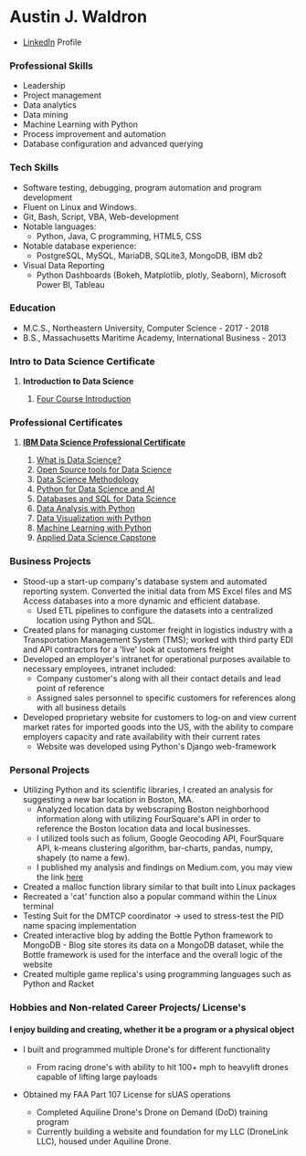 # Austin J. Waldron

* [LinkedIn](https://www.linkedin.com/in/austin-waldron) Profile

### Professional Skills

* Leadership
* Project management
* Data analytics
* Data mining
* Machine Learning with Python
* Process improvement and automation
* Database configuration and advanced querying

### Tech Skills

* Software testing, debugging, program automation and program development
* Fluent on Linux and Windows.
* Git, Bash, Script, VBA, Web-development
* Notable languages:
  * Python, Java, C programming, HTML5, CSS
* Notable database experience:
  * PostgreSQL, MySQL, MariaDB, SQLite3, MongoDB, IBM db2
* Visual Data Reporting
  * Python Dashboards (Bokeh, Matplotlib, plotly, Seaborn), Microsoft Power BI, Tableau

### Education

* M.C.S., Northeastern University, Computer Science - 2017 - 2018
* B.S., Massachusetts Maritime Academy, International Business - 2013


### Intro to Data Science Certificate

<ol>
<li><strong>Introduction to Data Science</strong></li>
<ol>
 <a href="https://coursera.org/share/be9f41d402cf2ef9907062fa79b5fd00"><li>Four Course Introduction</li></a>
 </ol>
 </ol>

### Professional Certificates

<ol>
<a href="https://coursera.org/share/be50745fcedae63a96f8e5e8be0c9736"><li><strong>IBM Data Science Professional Certificate</strong></li></a>
<ol>
<a href="https://coursera.org/share/2ea8dacaa378353be7dc3f8bf9a32924"><li>What is Data Science?</li></a>
<a href="https://coursera.org/share/a247949aa63c5b66952fac4a5cc0dc8d"><li>Open Source tools for Data Science</li></a>
<a href="https://coursera.org/share/4328f2d827862a82320f28230f18cb31"><li>Data Science Methodology</li></a>
<a href="https://coursera.org/share/03103e21ada4c9c12973543de0ffe96d"><li>Python for Data Science and AI</li></a>
<a href="https://coursera.org/share/a434f333384a9eff01fb1e46d9034664"><li>Databases and SQL for Data Science</li></a>
<a href="https://coursera.org/share/107bffbf13f0daa18e8d68b40fe3d1f5"><li>Data Analysis with Python</li></a>
<a href="https://coursera.org/share/f18a91f8b349e7833eede505887fa315"><li>Data Visualization with Python</li></a>
<a href="https://coursera.org/share/005ce2d6687020ef0c5c053b0c98fbaf"><li>Machine Learning with Python</li></a>
<a href="https://coursera.org/share/7e99490d2280ca4d2c23eeee2dd3ab0d"><li>Applied Data Science Capstone</li></a>
</ol>
</ol>


### Business Projects

* Stood-up a start-up company's database system and automated reporting system. Converted the initial data from MS Excel files and MS Access databases into a more dynamic and efficient database.
  * Used ETL pipelines to configure the datasets into a centralized location using Python and SQL. 
* Created plans for managing customer freight in logistics industry with a Transportation Management System (TMS); worked with third party EDI and API contractors for a 'live' look at customers freight
* Developed an employer's intranet for operational purposes available to necessary employees, intranet included:
  * Company customer's along with all their contact details and lead point of reference
  * Assigned sales personnel to specific customers for references along with all business details
* Developed proprietary website for customers to log-on and view current market rates for imported goods into the US, with the ability to compare employers capacity and rate availability with their current rates
  * Website was developed using Python's Django web-framework


### Personal Projects

* Utilizing Python and its scientific libraries, I created an analysis for suggesting a new bar location in Boston, MA.
   * Analyzed location data by webscraping Boston neighborhood information along with utilizing FourSquare's API in order to reference
     the Boston location data and local businesses.
   * I utilized tools such as folium, Google Geocoding API, FourSquare API, k-means clustering algorithm, bar-charts, pandas, numpy, shapely (to name a few).
   * I published my analysis and findings on Medium.com, you may view the link <a href="https://medium.com/@ajwaldro/analyzing-location-data-for-suggesting-a-bar-location-data-science-with-python-760ea871f78f?source=friends_link&sk=6d3d41c5f08d49db6926aac515b12e92">here</a>
* Created a malloc function library similar to that built into Linux packages
* Recreated a 'cat' function also a popular command within the Linux terminal
* Testing Suit for the DMTCP coordinator -> used to stress-test the PID name spacing implementation
* Created interactive blog by adding the Bottle Python framework to MongoDB  - Blog site stores its data on a MongoDB dataset, while the Bottle framework is used for the interface and the overall logic of the website
* Created multiple game replica's using programming languages such as Python and Racket


### Hobbies and Non-related Career Projects/ License's

#### I enjoy building and creating, whether it be a program or a physical object
* I built and programmed multiple Drone's for different functionality
  * From racing drone's with ability to hit 100+ mph to heavylift drones capable of lifting large payloads

* Obtained my FAA Part 107 License for sUAS operations
  * Completed Aquiline Drone's Drone on Demand (DoD) training program
  * Currently building a website and foundation for my LLC (DroneLink LLC), housed under Aquiline Drone.
